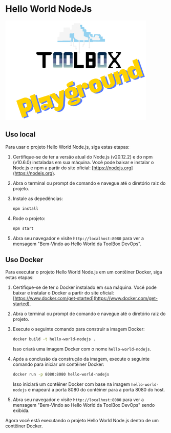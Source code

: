 # Hello World NodeJs
![Toolbox](../img/toolbox-playground.png)

## Uso local
Para usar o projeto Hello World Node.js, siga estas etapas:

1. Certifique-se de ter a versão atual do Node.js (v20.12.2) e do npm (v10.6.0) instaladas em sua máquina. Você pode baixar e instalar o Node.js e npm a partir do site oficial: [https://nodejs.org](https://nodejs.org). 

2. Abra o terminal ou prompt de comando e navegue até o diretório raiz do projeto.

3. Instale as depedências:
    ```bash
    npm install
    ```

4. Rode o projeto:
    ```bash
    npm start
    ```

5. Abra seu navegador e visite `http://localhost:8080` para ver a mensagem "Bem-Vindo ao Hello World da ToolBox DevOps".

## Uso Docker

Para executar o projeto Hello World Node.js em um contêiner Docker, siga estas etapas:

1. Certifique-se de ter o Docker instalado em sua máquina. Você pode baixar e instalar o Docker a partir do site oficial: [https://www.docker.com/get-started](https://www.docker.com/get-started).

2. Abra o terminal ou prompt de comando e navegue até o diretório raiz do projeto.

3. Execute o seguinte comando para construir a imagem Docker:

    ```bash
    docker build -t hello-world-nodejs .
    ```

    Isso criará uma imagem Docker com o nome `hello-world-nodejs`.

5. Após a conclusão da construção da imagem, execute o seguinte comando para iniciar um contêiner Docker:

    ```bash
    docker run -p 8080:8080 hello-world-nodejs
    ```

    Isso iniciará um contêiner Docker com base na imagem `hello-world-nodejs` e mapeará a porta 8080 do contêiner para a porta 8080 do host.

6. Abra seu navegador e visite `http://localhost:8080` para ver a mensagem "Bem-Vindo ao Hello World da ToolBox DevOps" sendo exibida.

Agora você está executando o projeto Hello World Node.js dentro de um contêiner Docker.